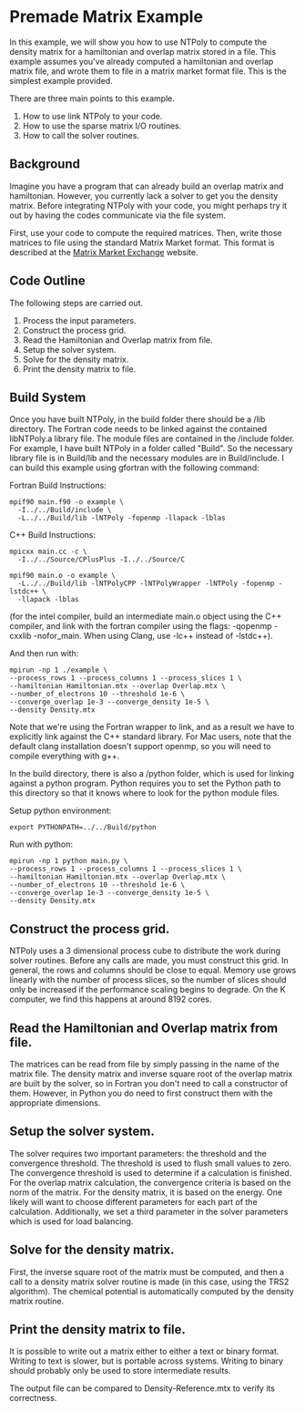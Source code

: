 # Premade Matrix Example

In this example, we will show you how to use NTPoly to compute the
density matrix for a hamiltonian and overlap matrix stored in a file. This
example assumes you've already computed a hamiltonian and overlap matrix file,
and wrote them to file in a matrix market format file. This is the simplest
example provided.

There are three main points to this example.
1. How to use link NTPoly to your code.
2. How to use the sparse matrix I/O routines.
3. How to call the solver routines.

## Background

Imagine you have a program that can already build an overlap matrix and
hamiltonian. However, you currently lack a solver to get you the density matrix.
Before integrating NTPoly with your code, you might perhaps try it out
by having the codes communicate via the file system.

First, use your code to compute the required matrices. Then, write those
matrices to file using the standard Matrix Market format. This format is
described at the
[Matrix Market Exchange](http://math.nist.gov/MatrixMarket/formats.html>)
website.

## Code Outline

The following steps are carried out.
1. Process the input parameters.
2. Construct the process grid.
3. Read the Hamiltonian and Overlap matrix from file.
4. Setup the solver system.
5. Solve for the density matrix.
6. Print the density matrix to file.

## Build System

Once you have built NTPoly, in the build folder there should be a /lib
directory. The Fortran code needs to be linked against the contained libNTPoly.a
library file. The module files are contained in the /include folder.  For
example, I have built NTPoly in a folder called "Build". So the necessary
library file is in Build/lib and the necessary modules are in Build/include.
I can build this example using gfortran with the following command:

Fortran Build Instructions:
```
mpif90 main.f90 -o example \
  -I../../Build/include \
  -L../../Build/lib -lNTPoly -fopenmp -llapack -lblas

```

C++ Build Instructions:
```
mpicxx main.cc -c \
  -I../../Source/CPlusPlus -I../../Source/C

mpif90 main.o -o example \
  -L../../Build/lib -lNTPolyCPP -lNTPolyWrapper -lNTPoly -fopenmp -lstdc++ \
  -llapack -lblas

```

(for the intel compiler, build an intermediate main.o object using the
C++ compiler, and link with the fortran compiler using the flags:
-qopenmp -cxxlib -nofor_main. When using Clang, use -lc++ instead of -lstdc++).

And then run with:
```
mpirun -np 1 ./example \
--process_rows 1 --process_columns 1 --process_slices 1 \
--hamiltonian Hamiltonian.mtx --overlap Overlap.mtx \
--number_of_electrons 10 --threshold 1e-6 \
--converge_overlap 1e-3 --converge_density 1e-5 \
--density Density.mtx

```

Note that we're using the Fortran wrapper to link, and as a result we
have to explicitly link against the C++ standard library. For Mac users,
note that the default clang installation doesn't support openmp, so you will
need to compile everything with g++.

In the build directory, there is also a /python folder, which is used for
linking against a python program. Python requires you to set the Python path
to this directory so that it knows where to look for the python module files.

Setup python environment:
```
export PYTHONPATH=../../Build/python
```

Run with python:
```
mpirun -np 1 python main.py \
--process_rows 1 --process_columns 1 --process_slices 1 \
--hamiltonian Hamiltonian.mtx --overlap Overlap.mtx \
--number_of_electrons 10 --threshold 1e-6 \
--converge_overlap 1e-3 --converge_density 1e-5 \
--density Density.mtx

```

## Construct the process grid.

NTPoly uses a 3 dimensional process cube to distribute the work during solver
routines. Before any calls are made, you must construct this grid. In general,
the rows and columns should be close to equal. Memory use grows linearly with
the number of process slices, so the number of slices should only be
increased if the performance scaling begins to degrade. On the K computer,
we find this happens at around 8192 cores.

## Read the Hamiltonian and Overlap matrix from file.

The matrices can be read from file by simply passing in the name
of the matrix file. The density matrix and inverse square root of the overlap
matrix are built by the solver, so in Fortran you don't need to call a
constructor of them. However, in Python you do need to first construct them
with the appropriate dimensions.

## Setup the solver system.

The solver requires two important parameters: the threshold and the convergence
threshold. The threshold is used to flush small values to zero. The convergence
threshold is used to determine if a calculation is finished. For the overlap
matrix calculation, the convergence criteria is based on the norm of the
matrix. For the density matrix, it is based on the energy. One likely will want
to choose different parameters for each part of the calculation.
Additionally, we set a third parameter in the solver parameters which is used
for load balancing.

## Solve for the density matrix.

First, the inverse square root of the matrix must be computed, and then
a call to a density matrix solver routine is made (in this case, using the
TRS2 algorithm). The chemical potential is automatically computed by the
density matrix routine.

## Print the density matrix to file.

It is possible to write out a matrix either to either a text or binary format.
Writing to text is slower, but is portable across systems. Writing to binary
should probably only be used to store intermediate results.

The output file can be compared to Density-Reference.mtx to verify its
correctness.
